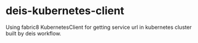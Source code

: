 # deis-kubernetes-client
Using fabric8 KubernetesClient for getting service url in kubernetes cluster built by deis workflow.

